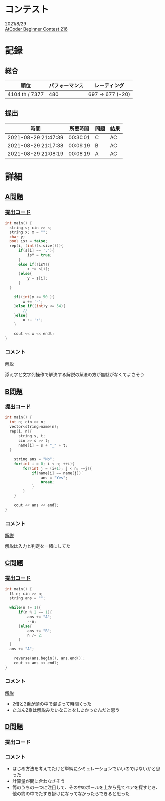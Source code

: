 # コンテスト
2021/8/29<br>
[AtCoder Beginner Contest 216](https://atcoder.jp/contests/abc216)

# 記録
## 総合
|  順位  |  パフォーマンス  | レーティング |
| ---- | ---- | ---- |
|  4104 th / 7377  | 480 | 697 → 677 (-20) |

## 提出
|  時間  |  所要時間  |  問題  | 結果 |
| ---- | ---- | ---- | ---- |
| 2021-08-29 21:47:39 | 00:30:01 | C | AC |
| 2021-08-29 21:17:38 | 00:09:19 | B | AC |
| 2021-08-29 21:08:19 | 00:08:19 | A | AC |


# 詳細
## [A問題](https://atcoder.jp/contests/abc216/tasks/abc216_a)
### [提出コード](https://atcoder.jp/contests/abc216/submissions/25411428)
```c++
int main() {
  string s; cin >> s;
  string x; x = "";
  char y;
  bool isY = false;
  rep(i, (int)(s.size())){
	  if(s[i] == '.'){
		  isY = true;
	  }
	  else if(!isY){
		  x += s[i];
	  }else{
		  y = s[i];
	  }
  }  
 
	if((int)y <= 50 ){
		x += '-';
	}else if((int)y <= 54){
		//
	}else{
		x += '+';
	}
 
    cout << x << endl;
}
```

### コメント
[解説](https://atcoder.jp/contests/abc216/editorial/2467)

添え字と文字列操作で解決する解説の解法の方が無駄がなくてよさそう


## [B問題](https://atcoder.jp/contests/abc216/tasks/abc216_b)
### [提出コード](https://atcoder.jp/contests/abc216/submissions/25419036)
```c++
int main() {
  int n; cin >> n;
  vector<string>name(n);
  rep(i, n){
	  string s, t;
	  cin >> s >> t;
	  name[i] = s + "_" + t;
  }
 
	string ans = "No";
	for(int i = 0; i < n; ++i){
		for(int j = (i+1); j < n; ++j){
			if(name[i] == name[j]){
				ans = "Yes";
				break;
			}
		}
	}
 
    cout << ans << endl;
}
```

### コメント
[解説](https://atcoder.jp/contests/abc216/editorial/2558)

解説は入力と判定を一緒にしてた


## [C問題](https://atcoder.jp/contests/abc216/tasks/abc216_c)
### [提出コード](https://atcoder.jp/contests/abc216/submissions/25431766)
```c++
int main() {
  ll n; cin >> n;
  string ans = "";
 
  while(n != 1){
	  if(n % 2 == 1){
		  ans += "A";
		  --n;
	  }else{
		  ans += "B";
		  n /= 2;
	  }
  }
  ans += "A";
 
	reverse(ans.begin(), ans.end());
    cout << ans << endl;
}
```

### コメント
[解説](https://atcoder.jp/contests/abc216/editorial/2468)

* 2倍と2乗が頭の中で混ざって時間くった
* たぶん2乗は解説みたいなことをしたかったんだと思う


## [D問題](https://atcoder.jp/contests/abc216/tasks/abc216_d)
### 提出コード

### コメント

* はじめ方法を考えてたけど単純にシミュレーションでいいのではないかと思った
* 計算量が間に合わなさそう
* 筒のうちの一つに注目して、その中のボールを上から見てペアを探すとき、他の筒の中でたすき掛けになってなかったらできると思った
